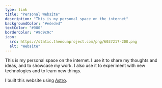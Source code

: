 ```yaml
---
type: link
title: "Personal Website"
description: "This is my personal space on the internet"
backgroundColor: "#ededed"
textColor: "#000"
borderColor: "#9c9c9c"
icon:
  src: https://static.thenounproject.com/png/6037217-200.png
  alt: "Website"
---
```


This is my personal space on the internet. I use it to share my thoughts and ideas, and to showcase my work. I also use it to experiment with new technologies and to learn new things.

I built this website using [Astro](https://astro.build/).

